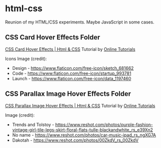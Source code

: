 # html-css

Reunion of my HTML/CSS experiments. Maybe JavaScript in some cases.

## CSS Card Hover Effects Folder

[CSS Card Hover Effects | Html & CSS](https://www.youtube.com/watch?v=EZqhWu8GJ6U)
Tutorial by [Online Tutorials](https://www.youtube.com/channel/UCbwXnUipZsLfUckBPsC7Jog)

Icons Image (credit):

- Design - <https://www.flaticon.com/free-icon/sketch_681662>
- Code - <https://www.flaticon.com/free-icon/startup_993781>
- Launch - <https://www.flaticon.com/free-icon/data_1197460>

## CSS Parallax Image Hover Effects Folder

[CSS Parallax Image Hover Effects | Html & CSS](https://www.youtube.com/watch?v=szGPXwg2LVE)
Tutorial by [Online Tutorials](https://www.youtube.com/channel/UCbwXnUipZsLfUckBPsC7Jog)

Image (credit):

- Trends and Tolstoy - <https://www.reshot.com/photos/purple-fashion-vintage-girl-tile-legs-skirt-floral-flats-tulle-blackandwhite_rs_e39Xn2>
- No name - <https://www.reshot.com/photos/car-music-ipad_rs_ngXG7A>
- Dakotah - <https://www.reshot.com/photos/00ZkdV_rs_00ZkdV>
